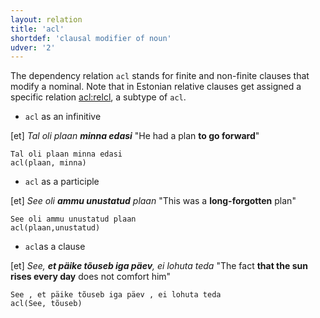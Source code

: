 ```yaml
---
layout: relation
title: 'acl'
shortdef: 'clausal modifier of noun'
udver: '2'
---
```


The dependency relation  `acl` stands for finite and non-finite clauses that modify a nominal. Note that in Estonian relative clauses get assigned a specific relation [acl:relcl](), a subtype of `acl`.

* `acl` as an infinitive 

[et] _Tal oli plaan <b>minna edasi</b>_ "He had a plan <b>to go forward</b>"

~~~ sdparse
Tal oli plaan minna edasi
acl(plaan, minna)
~~~

* `acl` as a participle

[et] _See oli <b>ammu unustatud</b> plaan_ "This was a <b>long-forgotten</b> plan" 

~~~ sdparse
See oli ammu unustatud plaan
acl(plaan,unustatud)
~~~

* `acl`as a clause

[et] _See, <b>et päike tõuseb iga päev</b>, ei lohuta teda_ "The fact <b>that the sun rises every day</b> does not comfort him"

~~~ sdparse
See , et päike tõuseb iga päev , ei lohuta teda
acl(See, tõuseb)
~~~

<!-- Interlanguage links updated Čt lis 12 09:43:08 CET 2020 -->
